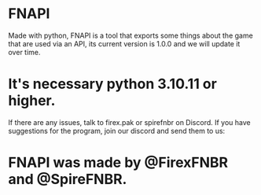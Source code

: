 # FNAPI
Made with python, FNAPI is a tool that exports some things about the game that are used via an API, its current version is 1.0.0 and we will update it over time.

# It's necessary python 3.10.11 or higher. 

If there are any issues, talk to firex.pak or spirefnbr on Discord.
If you have suggestions for the program, join our discord and send them to us: 

# FNAPI was made by @FirexFNBR and @SpireFNBR.

